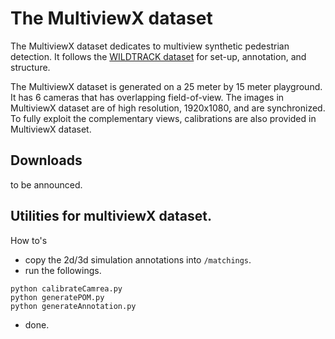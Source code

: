 # The MultiviewX dataset

The MultiviewX dataset dedicates to multiview synthetic pedestrian detection. It follows the [WILDTRACK dataset](https://www.epfl.ch/labs/cvlab/data/data-wildtrack/) for set-up, annotation, and structure. 

The MultiviewX dataset is generated on a 25 meter by 15 meter playground. It has 6 cameras that has overlapping field-of-view. The images in MultiviewX dataset are of high resolution, 1920x1080, and are synchronized. To fully exploit the complementary views, calibrations are also provided in MultiviewX dataset. 

## Downloads
to be announced.

## Utilities for multiviewX dataset.
 
How to's
- copy the 2d/3d simulation annotations into `/matchings`.
- run the followings.
```shell script
python calibrateCamrea.py
python generatePOM.py
python generateAnnotation.py
```
- done.
